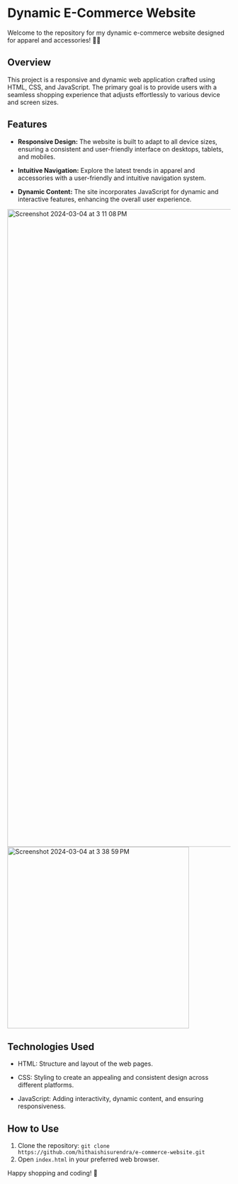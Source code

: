 # Dynamic E-Commerce Website

Welcome to the repository for my dynamic e-commerce website designed for apparel and accessories! 🛒👗

## Overview

This project is a responsive and dynamic web application crafted using HTML, CSS, and JavaScript. The primary goal is to provide users with a seamless shopping experience that adjusts effortlessly to various device and screen sizes.

## Features

- **Responsive Design:** The website is built to adapt to all device sizes, ensuring a consistent and user-friendly interface on desktops, tablets, and mobiles.
  
- **Intuitive Navigation:** Explore the latest trends in apparel and accessories with a user-friendly and intuitive navigation system.

- **Dynamic Content:** The site incorporates JavaScript for dynamic and interactive features, enhancing the overall user experience.

<img width="1440" alt="Screenshot 2024-03-04 at 3 11 08 PM" src="https://github.com/hithaishisurendra/e-commerce-website/assets/114680442/868b7a70-851a-461f-95f3-7f876132381d">

<img align="centre" width="410" alt="Screenshot 2024-03-04 at 3 38 59 PM" src="https://github.com/hithaishisurendra/e-commerce-website/assets/114680442/f1e17408-b557-4c46-9c94-0afb1bceac34">

## Technologies Used

- HTML: Structure and layout of the web pages.
  
- CSS: Styling to create an appealing and consistent design across different platforms.

- JavaScript: Adding interactivity, dynamic content, and ensuring responsiveness.

## How to Use

1. Clone the repository: `git clone https://github.com/hithaishisurendra/e-commerce-website.git`
2. Open `index.html` in your preferred web browser.



Happy shopping and coding! 🌟
